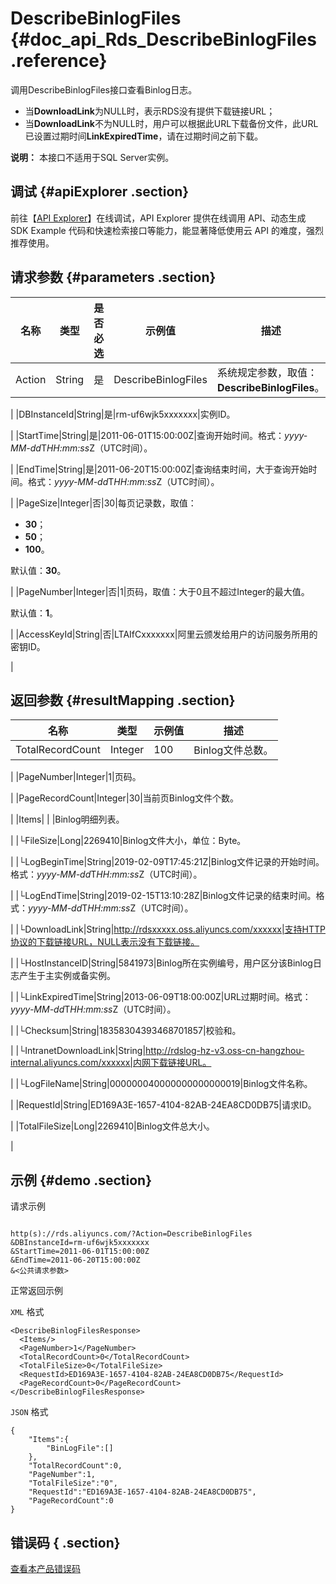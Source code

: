 # DescribeBinlogFiles {#doc_api_Rds_DescribeBinlogFiles .reference}

调用DescribeBinlogFiles接口查看Binlog日志。

-   当**DownloadLink**为NULL时，表示RDS没有提供下载链接URL；
-   当**DownloadLink**不为NULL时，用户可以根据此URL下载备份文件，此URL已设置过期时间**LinkExpiredTime**，请在过期时间之前下载。

**说明：** 本接口不适用于SQL Server实例。


## 调试 {#apiExplorer .section}

前往【[API Explorer](https://api.aliyun.com/#product=Rds&api=DescribeBinlogFiles)】在线调试，API Explorer 提供在线调用 API、动态生成 SDK Example 代码和快速检索接口等能力，能显著降低使用云 API 的难度，强烈推荐使用。

## 请求参数 {#parameters .section}

|名称|类型|是否必选|示例值|描述|
|--|--|----|---|--|
|Action|String|是|DescribeBinlogFiles|系统规定参数，取值：**DescribeBinlogFiles**。

 |
|DBInstanceId|String|是|rm-uf6wjk5xxxxxxx|实例ID。

 |
|StartTime|String|是|2011-06-01T15:00:00Z|查询开始时间。格式：*yyyy-MM-dd*T*HH:mm:ss*Z（UTC时间）。

 |
|EndTime|String|是|2011-06-20T15:00:00Z|查询结束时间，大于查询开始时间。格式：*yyyy-MM-dd*T*HH:mm:ss*Z（UTC时间）。

 |
|PageSize|Integer|否|30|每页记录数，取值：

 -   **30**；
-   **50**；
-   **100**。

 默认值：**30**。

 |
|PageNumber|Integer|否|1|页码，取值：大于0且不超过Integer的最大值。

 默认值：**1**。

 |
|AccessKeyId|String|否|LTAIfCxxxxxxx|阿里云颁发给用户的访问服务所用的密钥ID。

 |

## 返回参数 {#resultMapping .section}

|名称|类型|示例值|描述|
|--|--|---|--|
|TotalRecordCount|Integer|100|Binlog文件总数。

 |
|PageNumber|Integer|1|页码。

 |
|PageRecordCount|Integer|30|当前页Binlog文件个数。

 |
|Items| | |Binlog明细列表。

 |
|└FileSize|Long|2269410|Binlog文件大小，单位：Byte。

 |
|└LogBeginTime|String|2019-02-09T17:45:21Z|Binlog文件记录的开始时间。格式：*yyyy-MM-dd*T*HH:mm:ss*Z（UTC时间）。

 |
|└LogEndTime|String|2019-02-15T13:10:28Z|Binlog文件记录的结束时间。格式：*yyyy-MM-dd*T*HH:mm:ss*Z（UTC时间）。

 |
|└DownloadLink|String|http://rdsxxxxx.oss.aliyuncs.com/xxxxxx|支持HTTP协议的下载链接URL，NULL表示没有下载链接。

 |
|└HostInstanceID|String|5841973|Binlog所在实例编号，用户区分该Binlog日志产生于主实例或备实例。

 |
|└LinkExpiredTime|String|2013-06-09T18:00:00Z|URL过期时间。格式：*yyyy-MM-dd*T*HH:mm:ss*Z（UTC时间）。

 |
|└Checksum|String|18358304393468701857|校验和。

 |
|└IntranetDownloadLink|String|http://rdslog-hz-v3.oss-cn-hangzhou-internal.aliyuncs.com/xxxxxx|内网下载链接URL。

 |
|└LogFileName|String|000000040000000000000019|Binlog文件名称。

 |
|RequestId|String|ED169A3E-1657-4104-82AB-24EA8CD0DB75|请求ID。

 |
|TotalFileSize|Long|2269410|Binlog文件总大小。

 |

## 示例 {#demo .section}

请求示例

``` {#request_demo}

http(s)://rds.aliyuncs.com/?Action=DescribeBinlogFiles
&DBInstanceId=rm-uf6wjk5xxxxxxx
&StartTime=2011-06-01T15:00:00Z
&EndTime=2011-06-20T15:00:00Z
&<公共请求参数>

```

正常返回示例

`XML` 格式

``` {#xml_return_success_demo}
<DescribeBinlogFilesResponse>
  <Items/>
  <PageNumber>1</PageNumber>
  <TotalRecordCount>0</TotalRecordCount>
  <TotalFileSize>0</TotalFileSize>
  <RequestId>ED169A3E-1657-4104-82AB-24EA8CD0DB75</RequestId>
  <PageRecordCount>0</PageRecordCount>
</DescribeBinlogFilesResponse>

```

`JSON` 格式

``` {#json_return_success_demo}
{
	"Items":{
		"BinLogFile":[]
	},
	"TotalRecordCount":0,
	"PageNumber":1,
	"TotalFileSize":"0",
	"RequestId":"ED169A3E-1657-4104-82AB-24EA8CD0DB75",
	"PageRecordCount":0
}
```

## 错误码 { .section}

[查看本产品错误码](https://error-center.aliyun.com/status/product/Rds)

